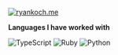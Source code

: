 [![ryankoch.me](https://img.shields.io/badge/-💜_RYANKOCH.ME-000000?style=for-the-badge)](https://ryankoch.me)


**Languages I have worked with**

![TypeScript](https://img.shields.io/badge/-TypeScript-000000?style=flat&logo=typescript&logoColor=007ACC)
![Ruby](https://img.shields.io/badge/-Ruby-000000?style=flat&logo=Ruby&logoColor=8B0000)
![Python](https://img.shields.io/badge/-Python-000000?style=flat&logo=python)
